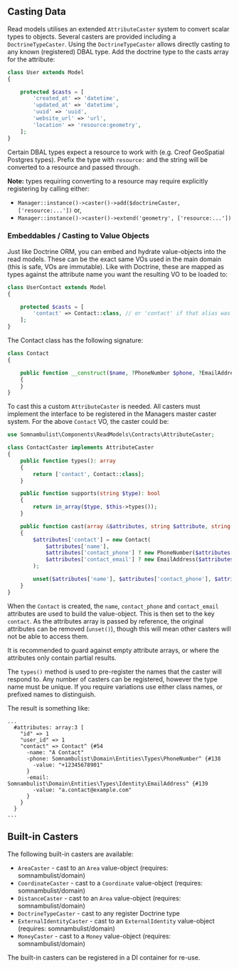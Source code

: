 
## Casting Data

Read models utilises an extended `AttributeCaster` system to convert scalar types to
objects. Several casters are provided including a `DoctrineTypeCaster`. Using the
`DoctrineTypeCaster` allows directly casting to any known (registered) DBAL type.
Add the doctrine type to the casts array for the attribute:

```php
class User extends Model
{

    protected $casts = [
        'created_at' => 'datetime',
        'updated_at' => 'datetime',
        'uuid' => 'uuid',
        'website_url' => 'url',
        'location' => 'resource:geometry',
    ];
}
```

Certain DBAL types expect a resource to work with (e.g. Creof GeoSpatial Postgres types).
Prefix the type with `resource:` and the string will be converted to a resource and passed
through.

__Note:__ types requiring converting to a resource may require explicitly registering by
calling either:

 * `Manager::instance()->caster()->add($doctrineCaster, ['resource:...'])` or,
 * `Manager::instance()->caster()->extend('geometry', ['resource:...'])`

### Embeddables / Casting to Value Objects

Just like Doctrine ORM, you can embed and hydrate value-objects into the read models.
These can be the exact same VOs used in the main domain (this is safe, VOs are immutable).
Like with Doctrine, these are mapped as types against the attribute name you want the resulting
VO to be loaded to:

```php
class UserContact extends Model
{

    protected $casts = [
        'contact' => Contact::class, // or 'contact' if that alias was registered
    ];
}
```

The Contact class has the following signature:

```php
class Contact
{

    public function __construct($name, ?PhoneNumber $phone, ?EmailAddress $email)
    {
    }
}
```

To cast this a custom `AttributeCaster` is needed. All casters must implement the interface
to be registered in the Managers master caster system. For the above `Contact` VO, the caster
could be:

```php
use Somnambulist\Components\ReadModels\Contracts\AttributeCaster;

class ContactCaster implements AttributeCaster
{
    public function types(): array
    {
        return ['contact', Contact::class];
    }

    public function supports(string $type): bool
    {
        return in_array($type, $this->types());
    }

    public function cast(array &$attributes, string $attribute, string $type): void
    {
        $attributes['contact'] = new Contact(
            $attributes['name'],
            $attributes['contact_phone'] ? new PhoneNumber($attributes['contact_phone']) : null,
            $attributes['contact_email'] ? new EmailAddress($attributes['contact_email']) : null,
        );

        unset($attributes['name'], $attributes['contact_phone'], $attributes['contact_email']);
    }
}
``` 

When the `Contact` is created, the `name`, `contact_phone` and `contact_email` attributes
are used to build the value-object. This is then set to the key `contact`. As the attributes
array is passed by reference, the original attributes can be removed (`unset()`), though this
will mean other casters will not be able to access them.

It is recommended to guard against empty attribute arrays, or where the attributes only contain
partial results.

The `types()` method is used to pre-register the names that the caster will respond to. Any
number of casters can be registered, however the type name must be unique. If you require
variations use either class names, or prefixed names to distinguish.
 
The result is something like:

```text
...
  #attributes: array:3 [
    "id" => 1
    "user_id" => 1
    "contact" => Contact^ {#54
      -name: "A Contact"
      -phone: Somnambulist\Domain\Entities\Types\PhoneNumber^ {#138
        -value: "+12345678901"
      }
      -email: Somnambulist\Domain\Entities\Types\Identity\EmailAddress^ {#139
        -value: "a.contact@example.com"
      }
    }
  }
...
```

## Built-in Casters

The following built-in casters are available:

 * `AreaCaster` - cast to an `Area` value-object (requires: somnambulist/domain)
 * `CoordinateCaster` - cast to a `Coordinate` value-object (requires: somnambulist/domain)
 * `DistanceCaster` - cast to an `Area` value-object (requires: somnambulist/domain)
 * `DoctrineTypeCaster` - cast to any register Doctrine type
 * `ExternalIdentityCaster` - cast to an `ExternalIdentity` value-object (requires: somnambulist/domain)
 * `MoneyCaster` - cast to a `Money` value-object (requires: somnambulist/domain)

The built-in casters can be registered in a DI container for re-use.
